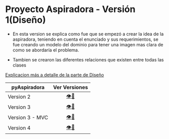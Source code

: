 # Proyecto Aspiradora - Versión 1(Diseño)

+ En esta version se explica como fue que se empezó a crear la idea de la aspiradora, teniendo en cuenta el enunciado y sus requerimientos, se fue creando un modelo del dominio para tener una imagen mas clara de como se abordaría el problema.

+ Tambien se crearon las diferentes relaciones que existen entre todas las clases

 [Explicacion más a detalle de la parte de Diseño](/src/README.md)


<div align=center>

|pyAspiradora|Ver Versiones|
|-|:-:|
|Version 2|[👁️📒](https://github.com/MRSergio21/23-24-IdSw2-SDD/tree/feature/version002)|
|Version 3|[👁️📒](https://github.com/MRSergio21/23-24-IdSw2-SDD/tree/feature/version003)|
|Version 3 - MVC|[👁️📒](https://github.com/MRSergio21/23-24-IdSw2-SDD/tree/feature/version003-mvc)|
|Version 4|[👁️📒](https://github.com/MRSergio21/23-24-IdSw2-SDD/tree/main)|

</div>
